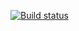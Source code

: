 [![Build status](https://ci.appveyor.com/api/projects/status/q1w43jir41ygwkv9/branch/main?svg=true)](https://ci.appveyor.com/project/Helga-gi/selenide/branch/main)
